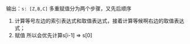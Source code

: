 输出：`s: [Z,B,C]`
多重赋值分为两个步骤，又先后顺序
1. 计算等号左边的索引表达式和取值表达式，接着计算等候啊右边的取值表达式；
2. 赋值 
所以会优先计算s[i-1] => s[0]